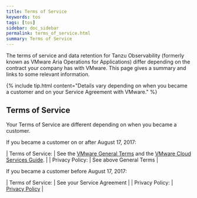 ```yaml
---
title: Terms of Service
keywords: tos
tags: [tos]
sidebar: doc_sidebar
permalink: terms_of_service.html
summary: Terms of Service
---
```

The terms of service and data retention for Tanzu Observability (formerly known as VMware Aria Operations for Applications) differ depending on the contract your company has with VMware. This page gives a summary and links to some relevant information.

{% include tip.html content="Details vary depending on when you became a customer and on your Service Agreement with VMware." %}

<!--
## Data Retention

A production instance retains different types of data for different amounts of time. While this is subject to change, here are the default settings:

<table>
<tbody>
<thead>
<tr><th width="20%">Type of Data</th><th width="80%">Retention</th></tr>
</thead>
<tr><td><strong>metrics</strong></td>
<td><ul><li>For persistent (default) metrics, 18 months of full-resolution (no downsampling).</li>
<li>For ephemeral metrics, 28 days of data detention.</li></ul>
See <a href="metric_types.html#metric-types-per-retention-period">Metric Types per Retention Period</a>.</td></tr>
<tr><td><strong>counters</strong></td>
<td>18 months of data retention.
</td></tr>
<tr><td><strong>histograms</strong></td>
<td>6 months of data retention.</td></tr>
<tr><td><strong>spans</strong></td>
<td>7 days of retention. With spans, we use <a href="trace_data_sampling.html#intelligent-sampling">Intelligent Sampling</a>. Use trace sampling policies explicitly exclude certain spans.  </td></tr>
</tbody>
</table>

-->

## Terms of Service

Your Terms of Service are different depending on when you became a customer.

<!--
Production clusters currently offer 18 months of full-resolution (no downsampling) data retention for persistent metrics, 28 days for ephemeral metrics, 6 months for histograms, and 7 days for spans. We also have an uptime guarantee, as well as High Availability (HA) and Disaster Recovery (DR) options.
-->

If you became a customer on or after August 17, 2017:

| Terms of Service: | See the [VMware General Terms](https://www.vmware.com/agreements.html) and the [VMware Cloud Services Guide](https://www.vmware.com/content/dam/digitalmarketing/vmware/en/pdf/agreements/vmware-cloud-services-guide.pdf). |
| Privacy Policy: | See above General Terms |

If you became a customer before August 17, 2017:

| Terms of Service: | See your Service Agreement |
| Privacy Policy: | [Privacy Policy](https://docs.wavefront.com/privacy.html) |
